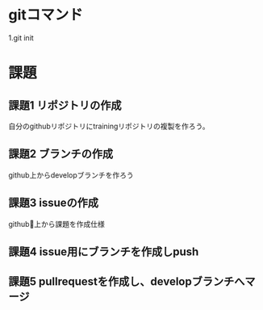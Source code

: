 # gitコマンド
1.git init

# 課題

## 課題1  リポジトリの作成
自分のgithubリポジトリにtrainingリポジトリの複製を作ろう。

## 課題2 ブランチの作成
github上からdevelopブランチを作ろう

## 課題3 issueの作成
github上から課題を作成仕様  

## 課題4 issue用にブランチを作成しpush

## 課題5 pullrequestを作成し、developブランチへマージ